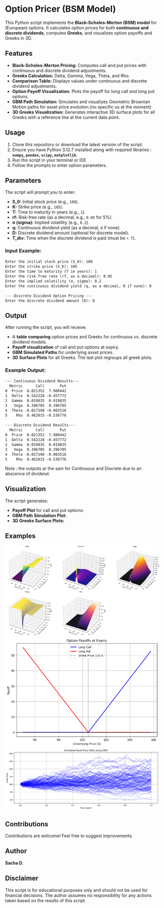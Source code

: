 # Option Pricer (BSM Model)

This Python script implements the **Black-Scholes-Merton (BSM) model** for (European) options. It calculates option prices for both **continuous and discrete dividends**, computes **Greeks**, and visualizes option payoffs and Greeks in 3D.

## Features
- **Black-Scholes-Merton Pricing:** Computes call and put prices with continuous and discrete dividend adjustments.
- **Greeks Calculation:** Delta, Gamma, Vega, Theta, and Rho.
- **Comparison Table:** Displays values under continuous and discrete dividend adjustments.
- **Option Payoff Visualization:** Plots the payoff for long call and long put options.
- **GBM Path Simulation:** Simulates and visualizes Geometric Brownian Motion paths for asset price evolution.(no specific us at the moment)
- **3D Greeks Visualization:** Generates interactive 3D surface plots for all Greeks with a reference line at the current data point.

## Usage
1. Clone this repository or download the latest version of the script.
2. Ensure you have Python 3.12.7 installed along with required libraries : **`numpy`, `pandas`, `scipy`, `matplotlib`**.
3. Run the script in your terminal or IDE
4. Follow the prompts to enter option parameters.

## Parameters
The script will prompt you to enter:
- **S_0:** Initial stock price (e.g., `100`).
- **K:** Strike price (e.g., `105`).
- **T:** Time to maturity in years (e.g., `1`).
- **rf:** Risk-free rate (as a decimal, e.g., `0.05` for 5%).
- **σ (sigma):** Implied volatility (e.g., `0.2`).
- **q:** Continuous dividend yield (as a decimal, `0` if none).
- **D:** Discrete dividend amount (optional for discrete model).
- **T_div:** Time when the discrete dividend is paid (must be `< T`).

### Input Example:
```
Enter the initial stock price (S_0): 100
Enter the strike price (S_K): 105
Enter the time to maturity (T in years): 1
Enter the risk-free rate (rf, as a decimal): 0.05
Enter the implied volatility (σ, sigma): 0.2
Enter the continuous dividend yield (q, as a decimal, 0 if none): 0

--- Discrete Dividend Option Pricing ---
Enter the discrete dividend amount (D): 0
```

## Output
After running the script, you will receive:
- A **table comparing** option prices and Greeks for continuous vs. discrete dividend models.
- **Payoff visualization** of call and put options at expiry.
- **GBM Simulated Paths** for underlying asset prices.
- **3D Surface Plots** for all Greeks. The last plot regroups all greek plots.

### Example Output:
```
--- Continuous Dividend Results---
  Metric      Call       Put
0  Price  8.021352  7.900442
1  Delta  0.542228 -0.457772
2  Gamma  0.019835  0.019835
3   Vega  0.396705  0.396705
4  Theta -0.017198 -0.003516
5    Rho  0.462015 -0.536776

--- Discrete Dividend Results---
  Metric      Call       Put
0  Price  8.021352  7.900442
1  Delta  0.542228 -0.457772
2  Gamma  0.019835  0.019835
3   Vega  0.396705  0.396705
4  Theta -0.017198 -0.003516
5    Rho  0.462015 -0.536776
```
Note : the outputs ar the sam for Continuous and Discrete due to an abscence of dividend.

## Visualization
The script generates:
- **Payoff Plot** for call and put options:
- **GBM Path Simulation Plot:**
- **3D Greeks Surface Plots:**

## Examples
![3D Greeks Visualization](Images/All_Greeks.png)
![Payoffs](Images/Payoffs.png)
![GBM](Images/GBM_Asset_Price.png)

## Contributions
Contributions are welcome! Feel free to suggest improvements.

## Author
**Sacha D.**

## Disclaimer
This script is for educational purposes only and should not be used for financial decisions. The author assumes no responsibility for any actions taken based on the results of this script.

